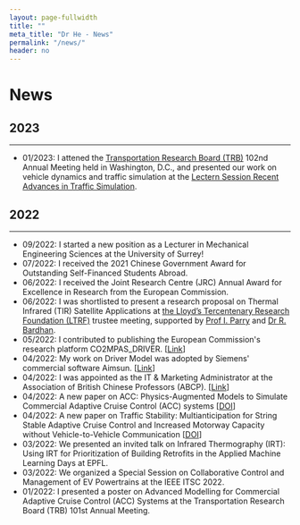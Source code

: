 ```yaml
---
layout: page-fullwidth
title: ""
meta_title: "Dr He - News"
permalink: "/news/"
header: no
---
```


<h1>News</h1>

<h2>2023</h2>

----

- 01/2023: I attened the <a href="https://www.trb.org/AnnualMeeting/AnnualMeeting.aspx" target="_blank">Transportation Research Board (TRB)</a> 102nd Annual Meeting held in Washington, D.C., and presented our work on vehicle dynamics and traffic simulation at the <a href="https://annualmeeting.mytrb.org/OnlineProgram/Details/19429" target="_blank">Lectern Session Recent Advances in Traffic Simulation</a>.

<h2>2022</h2>

----

- 09/2022: I started a new position as a Lecturer in Mechanical Engineering Sciences at the University of Surrey!
- 07/2022: I received the 2021 Chinese Government Award for Outstanding Self-Financed Students Abroad. 
- 06/2022: I received the Joint Research Centre (JRC) Annual Award for Excellence in Research from the European Commission. 
- 06/2022: I was shortlisted to present a research proposal on Thermal Infrared (TIR) Satellite Applications at <a href="https://www.lloyds.com/about-lloyds/responsible-business/community/tercentenary-research-foundation" target="_blank">the Lloyd’s Tercentenary Research Foundation (LTRF)</a> trustee meeting, supported by <a href="https://www.ast.cam.ac.uk/people/ian.r.parry" target="_blank">Prof I. Parry</a> and <a href="https://www.arct.cam.ac.uk/people/dr-ronita-bardhan" target="_blank">Dr R. Bardhan</a>. 
- 05/2022: I contributed to publishing the European Commission's research platform CO2MPAS_DRIVER. [<a href="https://co2mpas-driver.readthedocs.io/en/latest/index.html" target="_blank">Link</a>]
- 04/2022: My work on Driver Model was adopted by Siemens' commercial software Aimsun. [<a href="https://www.aimsun.com/knowledge-base/mfc-and-battery-consumption-model/" target="_blank">Link</a>]
- 04/2022: I was appointed as the IT & Marketing Administrator at the Association of British Chinese Professors (ABCP). [<a href="https://abcp.org.uk/people/committee/" target="_blank">Link</a>]
- 04/2022: A new paper on ACC: Physics-Augmented Models to Simulate Commercial Adaptive Cruise Control (ACC) systems [<a href="https://doi.org/10.1016/j.trc.2022.103692"  target="_blank">DOI</a>]
- 04/2022: A new paper on Traffic Stability: Multianticipation for String Stable Adaptive Cruise Control and Increased Motorway Capacity without Vehicle-to-Vehicle Communication [<a href="https://doi.org/10.1016/j.trc.2022.103687"  target="_blank">DOI</a>]
- 03/2022: We presented an invited talk on Infrared Thermography (IRT): Using IRT for Prioritization of Building Retrofits in the Applied Machine Learning Days at EPFL. 
- 03/2022: We organized a Special Session on Collaborative Control and Management of EV Powertrains at the IEEE ITSC 2022. 
- 01/2022: I presented a poster on Advanced Modelling for Commercial Adaptive Cruise Control (ACC) Systems at the Transportation Research Board (TRB) 101st Annual Meeting.